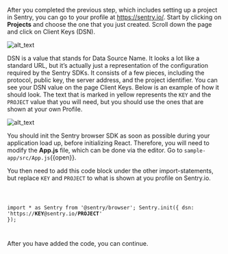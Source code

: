 After you completed the previous step, which includes setting up a project in Sentry, you can go to your profile at https://sentry.io/. Start by clicking on **Projects** and choose the one that you just created. Scroll down the page and click on Client Keys (DSN).

![alt_text](https://imgur.com/WwgGmvX.png "Sentry DSN")

DSN is a value that stands for Data Source Name. It looks a lot like a standard URL, but it’s actually just a representation of the configuration required by the Sentry SDKs. It consists of a few pieces, including the protocol, public key, the server address, and the project identifier. You can see your DSN value on the page Client Keys. Below is an example of how it should look. The text that is marked in yellow represents the `KEY` and the `PROJECT` value that you will need, but you should use the ones that are shown at your own Profile. 

![alt_text](https://imgur.com/kAC7kwd.png "Sentry DSN")

You should init the Sentry browser SDK as soon as possible during your application load up, before initializing React. Therefore, you will need to modify the **App.js** file, which can be done via the editor. Go to `sample-app/src/App.js`{{open}}. 

You then need to add this code block under the other import-statements, but replace `KEY` and `PROJECT` to what is shown at you profile on Sentry.io. 

<code class="file">

  import * as Sentry from '@sentry/browser';
  Sentry.init({ dsn: 'https://**KEY**@sentry.io/**PROJECT**' }); 

</code>

After you have added the code, you can continue. 
